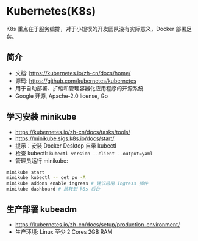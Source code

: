 # Kubernetes(K8s)
K8s 重点在于服务编排，对于小规模的开发团队没有实际意义，Docker 部署足矣。

## 简介
- 文档: https://kubernetes.io/zh-cn/docs/home/
- 源码: https://github.com/kubernetes/kubernetes
- 用于自动部署、扩缩和管理容器化应用程序的开源系统
- Google 开源, Apache-2.0 license, Go

## 学习安装 minikube
- https://kubernetes.io/zh-cn/docs/tasks/tools/
- https://minikube.sigs.k8s.io/docs/start/
- 提示：安装 Docker Desktop 自带 kubectl
- 检查 kubectl: `kubectl version --client --output=yaml`
- 管理员运行 minikube: 
```sh
minikube start
minikube kubectl -- get po -A
minikube addons enable ingress # 建议启用 Ingress 插件
minikube dashboard # 跳转到 k8s 后台
```

## 生产部署 kubeadm
- https://kubernetes.io/zh-cn/docs/setup/production-environment/
- 生产环境: Linux 至少 2 Cores 2GB RAM

